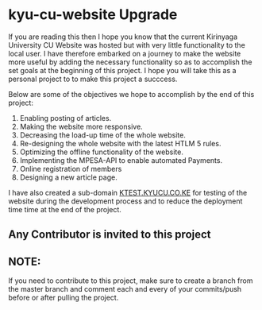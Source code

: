 ﻿# kyu-cu-website Upgrade

If you are reading this then I hope you know that the current Kirinyaga University CU Website was hosted but with very little functionality to the local user.
I have therefore embarked on a journey to make the website more useful by adding the necessary functionality so as to accomplish the set goals at the beginning of this project. I hope you will take this as a personal project to to make this project a succcess.

Below are some of the objectives we hope to accomplish by the end of this project:
1. Enabling posting of articles.
2. Making the website more responsive.
3. Decreasing the load-up time of the whole website.
4. Re-designing the whole website with the latest HTLM 5 rules.
5. Optimizing the offline functionality of the website.
6. Implementing the MPESA-API to enable automated Payments.
7. Online registration of members
8. Designing a new article page.
 
 I have also created a sub-domain [KTEST.KYUCU.CO.KE](https://test.kyucu.co.ke/) for testing of the website during the development process and to reduce the deployment time time at the end of the project. 

## Any Contributor is invited to this project

## NOTE:
If you need to contribute to this project, make sure to create a branch from the master branch and comment each and every of your commits/push before or after pulling the project.








